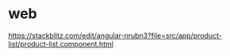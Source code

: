 # web
https://stackblitz.com/edit/angular-nrubn3?file=src/app/product-list/product-list.component.html
